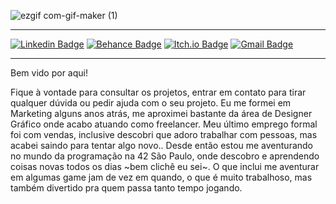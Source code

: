 ![ezgif com-gif-maker (1)](https://user-images.githubusercontent.com/58776467/95799714-e8e2bc80-0ccb-11eb-93d4-a9c82ba1b9fc.gif)

---

[![Linkedin Badge](https://img.shields.io/badge/-gabriellasenraaraujo-blue?style=flat-square&logo=Linkedin&logoColor=white&link=https://www.linkedin.com/in/gabriellasenraaraujo/)](https://www.linkedin.com/in/gabriellasenraaraujo/)
[![Behance Badge](https://img.shields.io/badge/-GabriellaSenra-black?style=flat-square&logo=Behance&logoColor=white&link=https://www.behance.net/GabriellaSenra)](https://www.behance.net/GabriellaSenra)
[![Itch.io Badge](https://img.shields.io/badge/-GabriellaSenra-purple?style=flat-square&logo=Itch.io&logoColor=white&link=https://gsenra-a.itch.io/)](https://gsenra-a.itch.io/)
[![Gmail Badge](https://img.shields.io/badge/-gabriella.senra@gmail.com-c14438?style=flat-square&logo=Gmail&logoColor=white&link=mailto:gabriella.senra@gmail.com)](mailto:gabriella.senra@gmail.com)


---

Bem vido por aqui!

Fique à vontade para consultar os projetos, entrar em contato para tirar qualquer dúvida ou pedir ajuda com o seu projeto. Eu me formei em Marketing alguns anos atrás, me
aproximei bastante da área de Designer Gráfico onde acabo atuando como freelancer. Meu último emprego formal foi com vendas, inclusive descobri que adoro trabalhar com
pessoas, mas acabei saindo para tentar algo novo.. Desde então estou me aventurando no mundo da programação na 42 São Paulo, onde descobro e aprendendo coisas novas todos os dias ~bem clichê eu sei~. O que inclui me aventurar em algumas game jam de vez em quando, o que é muito trabalhoso, mas também divertido pra quem passa tanto tempo jogando.
